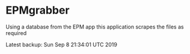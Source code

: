 # EPMgrabber
Using a database from the EPM app this application scrapes the files as required


Latest backup: Sun Sep 8 21:34:01 UTC 2019
